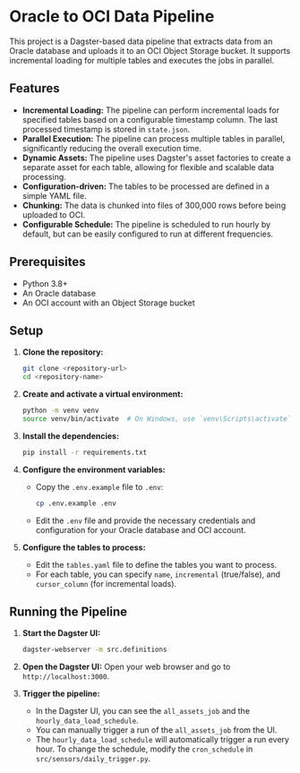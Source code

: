 # Oracle to OCI Data Pipeline

This project is a Dagster-based data pipeline that extracts data from an Oracle database and uploads it to an OCI Object Storage bucket. It supports incremental loading for multiple tables and executes the jobs in parallel.

## Features

- **Incremental Loading:** The pipeline can perform incremental loads for specified tables based on a configurable timestamp column. The last processed timestamp is stored in `state.json`.
- **Parallel Execution:** The pipeline can process multiple tables in parallel, significantly reducing the overall execution time.
- **Dynamic Assets:** The pipeline uses Dagster's asset factories to create a separate asset for each table, allowing for flexible and scalable data processing.
- **Configuration-driven:** The tables to be processed are defined in a simple YAML file.
- **Chunking:** The data is chunked into files of 300,000 rows before being uploaded to OCI.
- **Configurable Schedule:** The pipeline is scheduled to run hourly by default, but can be easily configured to run at different frequencies.

## Prerequisites

- Python 3.8+
- An Oracle database
- An OCI account with an Object Storage bucket

## Setup

1. **Clone the repository:**
   ```bash
   git clone <repository-url>
   cd <repository-name>
   ```

2. **Create and activate a virtual environment:**
   ```bash
   python -m venv venv
   source venv/bin/activate  # On Windows, use `venv\Scripts\activate`
   ```

3. **Install the dependencies:**
   ```bash
   pip install -r requirements.txt
   ```

4. **Configure the environment variables:**
   - Copy the `.env.example` file to `.env`:
     ```bash
     cp .env.example .env
     ```
   - Edit the `.env` file and provide the necessary credentials and configuration for your Oracle database and OCI account.

5. **Configure the tables to process:**
   - Edit the `tables.yaml` file to define the tables you want to process.
   - For each table, you can specify `name`, `incremental` (true/false), and `cursor_column` (for incremental loads).

## Running the Pipeline

1. **Start the Dagster UI:**
   ```bash
   dagster-webserver -m src.definitions
   ```

2. **Open the Dagster UI:**
   Open your web browser and go to `http://localhost:3000`.

3. **Trigger the pipeline:**
   - In the Dagster UI, you can see the `all_assets_job` and the `hourly_data_load_schedule`.
   - You can manually trigger a run of the `all_assets_job` from the UI.
   - The `hourly_data_load_schedule` will automatically trigger a run every hour. To change the schedule, modify the `cron_schedule` in `src/sensors/daily_trigger.py`.
